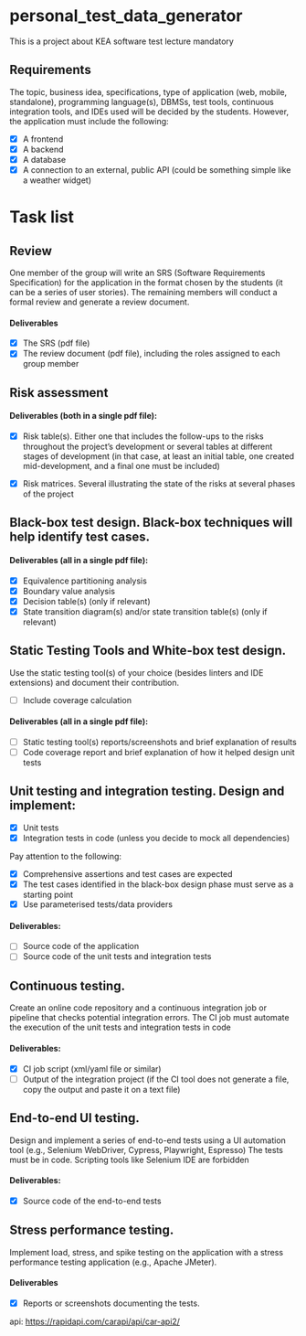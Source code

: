 # personal_test_data_generator
This is a project about KEA software test lecture mandatory


## Requirements
The topic, business idea, specifications, type of application (web, mobile, standalone), programming language(s), DBMSs, test tools, continuous integration tools, and IDEs used will be decided by the students. However, the application must include the following:

- [x] A frontend
- [x] A backend
- [x] A database	
- [x] A connection to an external, public API (could be something simple like a weather widget)

# Task list

## Review
One member of the group will write an SRS (Software Requirements Specification) for the application in the format chosen by the students (it can be a series of user stories).
The remaining members will conduct a formal review and generate a review document.

#### Deliverables
- [x] The SRS (pdf file)
- [x] The review document (pdf file), including the roles assigned to each group member

## Risk assessment
#### Deliverables (both in a single pdf file):

- [x] Risk table(s). Either one that includes the follow-ups to the risks throughout the project’s development or several tables at different stages of development (in that case, at least an initial table, one created mid-development, and a final one must be included)

- [x] Risk matrices. Several illustrating the state of the risks at several phases of the project

## Black-box test design. Black-box techniques will help identify test cases.
#### Deliverables (all in a single pdf file):

- [x] Equivalence partitioning analysis
- [x] Boundary value analysis
- [x] Decision table(s) (only if relevant)
- [x] State transition diagram(s) and/or state transition table(s) (only if relevant)

## Static Testing Tools and White-box test design. 
Use the static testing tool(s) of your choice (besides linters and IDE extensions) and document their contribution.
- [ ] Include coverage calculation

#### Deliverables (all in a single pdf file):
- [ ] Static testing tool(s) reports/screenshots and brief explanation of results
- [ ] Code coverage report and brief explanation of how it helped design unit tests

## Unit testing and integration testing. Design and implement:

- [x] Unit tests        
- [x] Integration tests in code (unless you decide to mock all dependencies)

Pay attention to the following:

- [x] Comprehensive assertions and test cases are expected
- [x] The test cases identified in the black-box design phase must serve as a starting point
- [x] Use parameterised tests/data providers

#### Deliverables:
- [ ] Source code of the application
- [ ] Source code of the unit tests and integration tests

## Continuous testing. 
Create an online code repository and a continuous integration job or pipeline that checks potential integration errors.
The CI job must automate the execution of the unit tests and integration tests in code
#### Deliverables:

- [x] CI job script (xml/yaml file or similar)
- [ ] Output of the integration project (if the CI tool does not generate a file, copy the output and paste it on a text file)

## End-to-end UI testing. 
Design and implement a series of end-to-end tests using a UI automation tool (e.g., Selenium WebDriver, Cypress, Playwright, Espresso)
The tests must be in code. Scripting tools like Selenium IDE are forbidden
#### Deliverables:
- [x] Source code of the end-to-end tests

## Stress performance testing. 
Implement load, stress, and spike testing on the application with a stress performance testing application (e.g., Apache JMeter).
#### Deliverables
- [x] Reports or screenshots documenting the tests.

api: https://rapidapi.com/carapi/api/car-api2/